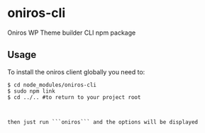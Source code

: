 # oniros-cli
Oniros WP Theme builder CLI npm package

## Usage
To install the oniros client globally you need to:
```
$ cd node_modules/oniros-cli
$ sudo npm link
$ cd ../.. #to return to your project root



then just run ```oniros``` and the options will be displayed

